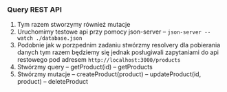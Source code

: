 ### Query REST API ###

1. Tym razem stworzymy również mutacje
2. Uruchomimy testowe api przy pomocy json-server – `json-server --watch ./database.json`
3. Podobnie jak w porzpednim zadaniu stwórzmy resolvery dla pobierania danych tym razem będziemy się jednak posługiwali zapytaniami do api restowego pod adresem `http://localhost:3000/products`
4. Stwórzmy query
– getProduct(id)
– getProducts
5. Stwórzmy mutacje 
– createProduct(product)
– updateProduct(id, product)
– deleteProduct
